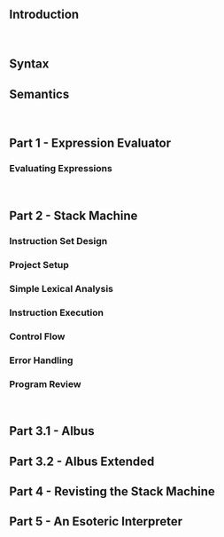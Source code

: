 ## Introduction

<br/>

## Syntax
## Semantics

<br/>

## Part 1 - Expression Evaluator
### Evaluating Expressions

<br/>

## Part 2 - Stack Machine
### Instruction Set Design
### Project Setup
### Simple Lexical Analysis
### Instruction Execution
### Control Flow
### Error Handling
### Program Review

<br/>

## Part 3.1 - Albus

## Part 3.2 - Albus Extended

## Part 4 - Revisting the Stack Machine

## Part 5 - An Esoteric Interpreter